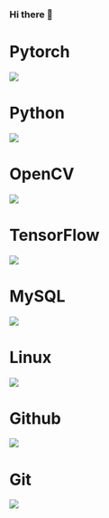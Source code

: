 ### Hi there 👋

# Pytorch
<img src="https://img.shields.io/badge/PyTorch-EE4C2C?style=for-the-badge&logo=PyTorch&logoColor=white">

# Python
<img src="https://img.shields.io/badge/Python-3776AB?style=for-the-badge&logo=Python&logoColor=white">

# OpenCV
<img src="https://img.shields.io/badge/opencv-5C3EE8?style=for-the-badge&logo=opencv&logoColor=black">

# TensorFlow
<img src="https://img.shields.io/badge/TensorFlow-FF6F00?style=for-the-badge&logo=TensorFlow&logoColor=white">

# MySQL
<img src="https://img.shields.io/badge/mysql-4479A1?style=for-the-badge&logo=mysql&logoColor=white">

# Linux
<img src="https://img.shields.io/badge/linux-FCC624?style=for-the-badge&logo=linux&logoColor=black">

# Github
<img src="https://img.shields.io/badge/github-181717?style=for-the-badge&logo=github&logoColor=white">

# Git
<img src="https://img.shields.io/badge/git-F05032?style=for-the-badge&logo=git&logoColor=white">



<!--
**poporago/poporago** is a ✨ _special_ ✨ repository because its `README.md` (this file) appears on your GitHub profile.

Here are some ideas to get you started:

- 🔭 I’m currently working on ...
- 🌱 I’m currently learning ...
- 👯 I’m looking to collaborate on ...
- 🤔 I’m looking for help with ...
- 💬 Ask me about ...
- 📫 How to reach me: ...
- 😄 Pronouns: ...
- ⚡ Fun fact: ...
-->
